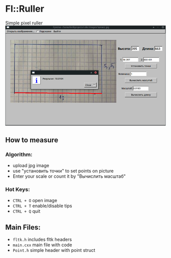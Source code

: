 # Fl::Ruller
Simple pixel ruller 
![](https://github.com/sql-enjoyer/Fl-ruller/blob/master/image.png)

## How to measure
### Algorithm:
- upload jpg image
- use "установить точки" to set points on picture
- Enter your scale or count it by "Вычислить масштаб"

### Hot Keys:
- `CTRL + O` open image
- `CTRL + T` enable/disable tips
- `CTRL + Q` quit

## Main Files:
- `fltk.h` includes fltk headers
- `main.cxx` main file with code
- `Point.h` simple header with point struct